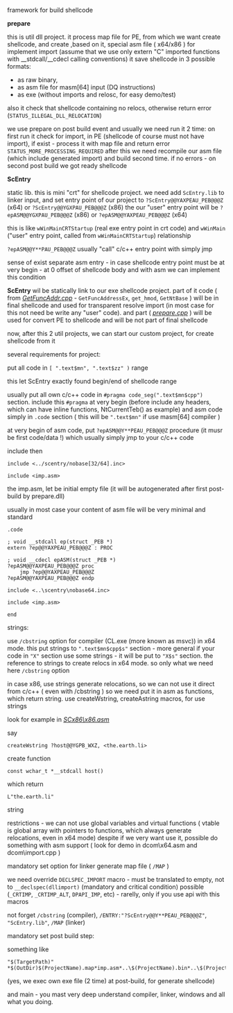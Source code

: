 framework for build shellcode

**prepare**


this is util dll project. it process map file for PE, from which we want create shellcode, and create ,based on it, special asm file ( x64/x86 ) for implement import
(assume that we use only extern "C" imported functions with __stdcall/__cdecl calling conventions)
it save shellcode in 3 possible formats: 

- as raw binary, 
- as asm file for masm[64] input  (DQ instructions)
- as exe (without imports and relosc, for easy demo/test)

also it check that shellcode containing no relocs, otherwise return error (`STATUS_ILLEGAL_DLL_RELOCATION`)

we use prepare on post build event and usually we need run it 2 time:
on first run it check for import, in PE (shellcode of course must not have import), if exist - process it with map file and return error `STATUS_MORE_PROCESSING_REQUIRED`
after this we need recompile our asm file (which include generated import) and build second time.
if no errors - on second post build we got ready shellcode

**ScEntry**


static lib. this is mini "crt" for shellcode project. we need add `ScEntry.lib` to linker input, and set entry point of our project to
`?ScEntry@@YAXPEAU_PEB@@@Z` (x64) or `?ScEntry@@YGXPAU_PEB@@@Z` (x86)
the our "user" entry point will be `?epASM@@YGXPAU_PEB@@@Z` (x86) or `?epASM@@YAXPEAU_PEB@@@Z` (x64)

this is like `wWinMainCRTStartup` (real exe entry point in crt code) and `wWinMain` ("user" entry point, called from `wWinMainCRTStartup`) relationship

`?epASM@@Y**PAU_PEB@@@Z` usually "call" c/c++ entry point with simply jmp

sense of exist separate asm entry - in case shellcode entry point must be at very begin - at 0 offset of shellcode body and with asm we can implement this condition

**ScEntry** wil be statically link to our exe shellcode project. part of it code ( from [*GetFuncAddr.cpp*](ScEntry/GetFuncAddr.cpp) - `GetFuncAddressEx`, `get_hmod`, `GetNtBase` ) will be in final shellcode and
used for transparent resolve import (in most case for this not need be write any "user" code). and part ( [*prepare.cpp*](ScEntry/prepare.cpp) ) will be used for convert PE to shellcode and will be not part of final shellcode


now, after this 2 util projects, we can start our custom project, for create shellcode from it

several requirements for project:

put all code in `[ ".text$mn", ".text$zz" )` range

this let ScEntry exactly found begin/end of shellcode range

usually put all own c/c++ code in `#pragma code_seg(".text$mn$cpp")` section.
include this `#pragma` at very begin (before include any headers, which can have inline functions, NtCurrentTeb() as example)
and asm code simply in `.code` section ( this will be `".text$mn"` if use masm[64] compiler )

at very begin of asm code, put `?epASM@@Y**PEAU_PEB@@@Z` procedure (it musr be first code/data !)
which usually simply jmp to your c/c++ code

include then
```
include <../scentry/nobase[32/64].inc>

include <imp.asm>
```
the imp.asm, let be initial empty file (it will be autogenerated after first post-build by prepare.dll)

usually in most case your content of asm file will be very minimal and standard
```
.code

; void __stdcall ep(struct _PEB *)
extern ?ep@@YAXPEAU_PEB@@@Z : PROC

; void __cdecl epASM(struct _PEB *)
?epASM@@YAXPEAU_PEB@@@Z proc
	jmp ?ep@@YAXPEAU_PEB@@@Z
?epASM@@YAXPEAU_PEB@@@Z endp

include <..\scentry\nobase64.inc>

include <imp.asm>

end
```
strings:

use `/cbstring` option for compiler (CL.exe (more known as msvc)) in x64 mode.
this put strings to `".text$mn$cpp$s"` section - more general if your code in `"X"` section use some strings - it will be put to `"X$s"` section.
the reference to strings to create relocs in x64 mode. so only what we need here `/cbstring` option

in case x86, use strings generate relocations, so we can not use it direct from c/c++ ( even with /cbstring )
so we need put it in asm as functions, which return string. use createWstring, createAstring macros, for use strings

look for example in [*SCx86\x86.asm*](SCx86/x86.asm)

say
```
createWstring ?host@@YGPB_WXZ, <the.earth.li>
```

create function
```
const wchar_t *__stdcall host()
```
which return
```
L"the.earth.li"
```
string

restrictions - we can not use global variables and virtual functions ( vtable is global array with pointers to functions, which always generate relocations, even in x64 mode)
despite if we very want use it, possible do something with asm support ( look for demo in dcom\x64.asm and dcom\import.cpp )

mandatory set option for linker generate map file ( `/MAP` )

we need override `DECLSPEC_IMPORT` macro - must be translated to empty, not to `__declspec(dllimport)` (mandatory and critical condition)
possible (`_CRTIMP`, `_CRTIMP_ALT`, `DPAPI_IMP`, etc) - rarelly, only if you use api with this macros

not forget `/cbstring` (compiler), `/ENTRY:"?ScEntry@@Y**PEAU_PEB@@@Z"`, `"ScEntry.lib"`, `/MAP` (linker)

mandatory set post build step:

something like
```
"$(TargetPath)" *$(OutDir)$(ProjectName).map*imp.asm*..\$(ProjectName).bin*..\$(ProjectName).asm*..\$(ProjectName).exe
```
(yes, we exec own exe file (2 time) at post-build, for generate shellcode)

and main - you mast very deep understand compiler, linker, windows and all what you doing.

